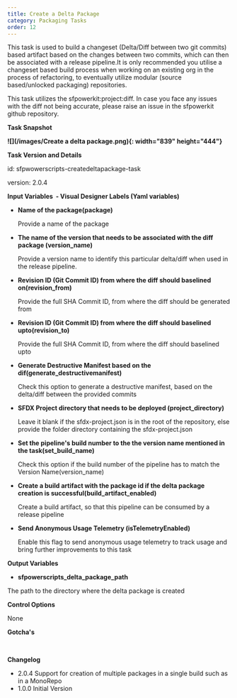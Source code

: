 ```yaml
---
title: Create a Delta Package 
category: Packaging Tasks
order: 12
---
```


This task is used to build a changeset (Delta/Diff between two git commits) based artifact based on the changes between two commits, which can then be associated with a release pipeline.It is only recommended you utilise a changeset based build process when working on an existing org in the process of refactoring, to eventually utilize modular (source based/unlocked packaging) repositories.

This task utilizes the sfpowerkit:project:diff. In case you face any issues with the  diff not being accurate, please raise an issue in the sfpowerkit github repository.

**Task Snapshot**

**![](/images/Create a delta package.png){: width="839" height="444"}**

**Task Version and Details**

id: sfpwowerscripts-createdeltapackage-task

version: 2.0.4

**Input Variables&nbsp; - Visual Designer Labels (Yaml variables)**

* **Name of the package(package)**

  Provide a name of the package

* **The name of the version that needs to be associated with the diff package (version\_name)**

  Provide a version name to identify this particular delta/diff when used in the release pipeline.

* **Revision ID (Git Commit ID) from where the diff should baselined on(revision_from)**

  Provide the full SHA Commit ID, from where the diff should be generated from

* **Revision ID (Git Commit ID) from where the diff should baselined upto(revision_to)**

  Provide the full SHA Commit ID, from where the diff should baselined upto

* **Generate Destructive Manifest based on the dif(generate_destructivemanifest)**

   Check this option to generate a destructive manifest, based on the delta/diff between the provided commits

* **SFDX Project directory that needs to be deployed (project\_directory)**

  Leave it blank if the sfdx-project.json is in the root of the repository, else provide the folder directory containing the sfdx-project.json

* **Set the pipeline's build number to the the version name mentioned in the task(set_build_name)**
   
   Check this option if the build number of the pipeline has to match the Version Name(version_name) 

* **Create a build artifact with the package id  if the delta package creation is successful(build_artifact_enabled)**
  
   Create a build artifact, so that this pipeline can be consumed by a release pipeline


  
* **Send Anonymous Usage Telemetry (isTelemetryEnabled)**

   Enable this flag to send anonymous usage telemetry to track usage and bring further improvements to this task

**Output Variables**


*  **sfpowerscripts_delta_package_path**

The path to the directory where the delta package is created

**Control Options**

None

**Gotcha's**

&nbsp;

**Changelog**

* 2.0.4 Support for creation of multiple packages in a single build such as in a MonoRepo
* 1.0.0 Initial Version